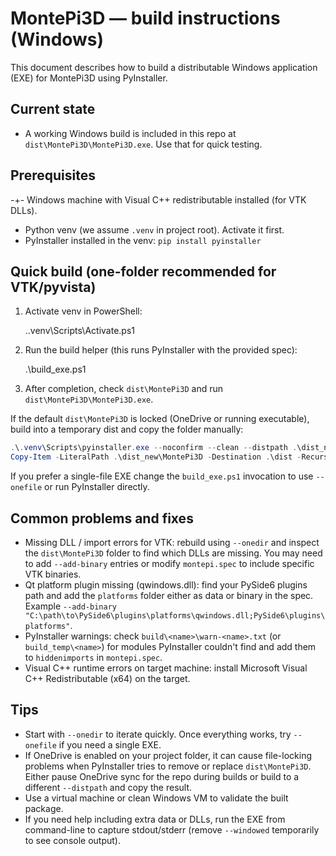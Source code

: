 # MontePi3D — build instructions (Windows)

This document describes how to build a distributable Windows application (EXE) for MontePi3D using PyInstaller.

## Current state

- A working Windows build is included in this repo at `dist\MontePi3D\MontePi3D.exe`. Use that for quick testing.

## Prerequisites

-+- Windows machine with Visual C++ redistributable installed (for VTK DLLs).

- Python venv (we assume `.venv` in project root). Activate it first.
- PyInstaller installed in the venv: `pip install pyinstaller`

## Quick build (one-folder recommended for VTK/pyvista)

1. Activate venv in PowerShell:

   .\.venv\Scripts\Activate.ps1

2. Run the build helper (this runs PyInstaller with the provided spec):

   .\build_exe.ps1

3. After completion, check `dist\MontePi3D` and run `dist\MontePi3D\MontePi3D.exe`.

If the default `dist\MontePi3D` is locked (OneDrive or running executable), build into a temporary dist and copy the folder manually:

```powershell
.\.venv\Scripts\pyinstaller.exe --noconfirm --clean --distpath .\dist_new --workpath .\build_temp montepi.spec
Copy-Item -LiteralPath .\dist_new\MontePi3D -Destination .\dist -Recurse -Force
```

If you prefer a single-file EXE change the `build_exe.ps1` invocation to use `--onefile` or run PyInstaller directly.

## Common problems and fixes

- Missing DLL / import errors for VTK: rebuild using `--onedir` and inspect the `dist\MontePi3D` folder to find which DLLs are missing. You may need to add `--add-binary` entries or modify `montepi.spec` to include specific VTK binaries.
- Qt platform plugin missing (qwindows.dll): find your PySide6 plugins path and add the `platforms` folder either as data or binary in the spec. Example `--add-binary "C:\path\to\PySide6\plugins\platforms\qwindows.dll;PySide6\plugins\platforms"`.
- PyInstaller warnings: check `build\<name>\warn-<name>.txt` (or `build_temp\<name>`) for modules PyInstaller couldn't find and add them to `hiddenimports` in `montepi.spec`.
- Visual C++ runtime errors on target machine: install Microsoft Visual C++ Redistributable (x64) on the target.

## Tips

- Start with `--onedir` to iterate quickly. Once everything works, try `--onefile` if you need a single EXE.
- If OneDrive is enabled on your project folder, it can cause file-locking problems when PyInstaller tries to remove or replace `dist\MontePi3D`. Either pause OneDrive sync for the repo during builds or build to a different `--distpath` and copy the result.
- Use a virtual machine or clean Windows VM to validate the built package.
- If you need help including extra data or DLLs, run the EXE from command-line to capture stdout/stderr (remove `--windowed` temporarily to see console output).
